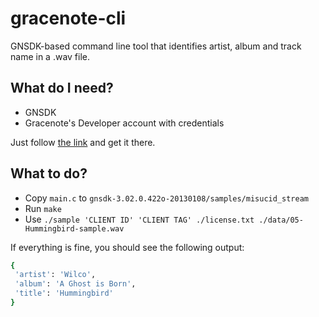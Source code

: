 # gracenote-cli

GNSDK-based command line tool that identifies artist, album and track name in a .wav file.

## What do I need?

* GNSDK
* Gracenote's Developer account with credentials

Just follow [the link](https://developer.gracenote.com/) and get it there.

## What to do?

* Copy `main.c` to `gnsdk-3.02.0.422o-20130108/samples/misucid_stream`
* Run `make`
* Use `./sample 'CLIENT ID' 'CLIENT TAG' ./license.txt ./data/05-Hummingbird-sample.wav`

If everything is fine, you should see the following output:

```bash
{ 
 'artist': 'Wilco',
 'album': 'A Ghost is Born',
 'title': 'Hummingbird'
}
```
